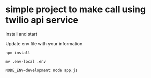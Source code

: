 # simple project to make call using twilio api service

Install and start


Update env file with your information.

<code>npm install</code>


<code>mv .env-local .env</code>


<code>NODE_ENV=development node app.js</code>
